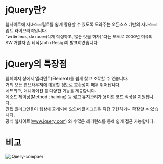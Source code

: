 # jQuery란?
웹사이트에 자바스크립트를 쉽게 활용할 수 있도록 도와주는 오픈소스 기반의 자바스크립트 라이브러리입니다.\
“write less, do more(적게 작성하고, 많은 것을 하자)”라는 모토로 2006년 미국의 SW 개발자 존 레식(John Resig)이 발표하였습니다.

# jQuery의 특장점
웹페이지 상에서 엘리먼트(Element)를 쉽게 찾고 조작할 수 있습니다.\
거의 모든 웹브라우저에 대응할 정도로 호환성이 매우 뛰어납니다.\
네트워크, 애니메이션 등 다양한 기능을 제공합니다.\
메소드 체이닝(Method chaining) 등 짧고 유지관리가 용이한 코드 작성을 지원합니다.\
관련 플러그인들이 웹상에 공개되어 있으며 플러그인을 직접 구현하거나 확장할 수 있습니다.\
공식 웹사이트(www.jquery.com) 와 수많은 레퍼런스를 통해 쉽게 접근 가능합니다.

# 비교
![jQuery-compaer](https://github.com/98Woonho/jQuery-practice/assets/145889732/61a0fa4c-747b-4e91-9b64-0cb63fe6b281)
